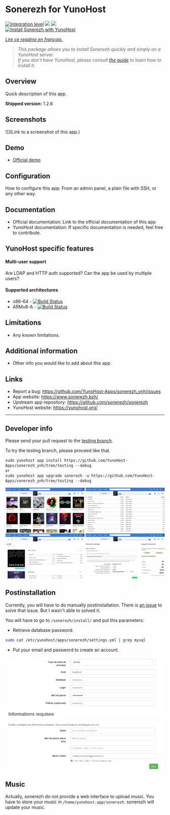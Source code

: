 # Sonerezh for YunoHost

[![Integration level](https://dash.yunohost.org/integration/sonerezh.svg)](https://dash.yunohost.org/appci/app/sonerezh) ![](https://ci-apps.yunohost.org/ci/badges/sonerezh.status.svg) ![](https://ci-apps.yunohost.org/ci/badges/sonerezh.maintain.svg)  
[![Install Sonerezh with YunoHost](https://install-app.yunohost.org/install-with-yunohost.png)](https://install-app.yunohost.org/?app=sonerezh)

*[Lire ce readme en français.](./README_fr.md)*

> *This package allows you to install Sonerezh quickly and simply on a YunoHost server.  
If you don't have YunoHost, please consult [the guide](https://yunohost.org/#/install) to learn how to install it.*

## Overview
Quick description of this app.

**Shipped version:** 1.2.6

## Screenshots

![](Link to a screenshot of this app.)

## Demo

* [Official demo](https://www.sonerezh.bzh/demo/login)

## Configuration

How to configure this app: From an admin panel, a plain file with SSH, or any other way.

## Documentation

 * Official documentation: Link to the official documentation of this app
 * YunoHost documentation: If specific documentation is needed, feel free to contribute.

## YunoHost specific features

#### Multi-user support

Are LDAP and HTTP auth supported?
Can the app be used by multiple users?

#### Supported architectures

* x86-64 - [![Build Status](https://ci-apps.yunohost.org/ci/logs/sonerezh%20%28Apps%29.svg)](https://ci-apps.yunohost.org/ci/apps/sonerezh/)
* ARMv8-A - [![Build Status](https://ci-apps-arm.yunohost.org/ci/logs/sonerezh%20%28Apps%29.svg)](https://ci-apps-arm.yunohost.org/ci/apps/sonerezh/)

## Limitations

* Any known limitations.

## Additional information

* Other info you would like to add about this app.

## Links

 * Report a bug: https://github.com/YunoHost-Apps/sonerezh_ynh/issues
 * App website: https://www.sonerezh.bzh/
 * Upstream app repository: https://github.com/sonerezh/sonerezh
 * YunoHost website: https://yunohost.org/

---

## Developer info

Please send your pull request to the [testing branch](https://github.com/YunoHost-Apps/sonerezh_ynh/tree/testing).

To try the testing branch, please proceed like that.
```
sudo yunohost app install https://github.com/YunoHost-Apps/sonerezh_ynh/tree/testing --debug
or
sudo yunohost app upgrade sonerezh -u https://github.com/YunoHost-Apps/sonerezh_ynh/tree/testing --debug
```



![sonerezh screenshots](screenshots.png)


## Postinstallation
Currently, you will have to do manually postinstallation.
There is [an issue](https://github.com/YunoHost-Apps/sonerezh_ynh/issues/1) to solve that issue. But I wasn't able to solved it.

You will have to go to `/sonerezh/install/` and put this parameters:

- Retrieve database password:
```bash
sudo cat /etc/yunohost/apps/sonerezh/settings.yml | grep mysql
```
- Put your email and password to create an account.

![Postinstall](postinstall.png)

## Music
Actually, sonerezh do not provide a web interface to upload music.
You have to store your music in `/home/yunohost.app/sonerezh`.
sonerezh will update your music.



